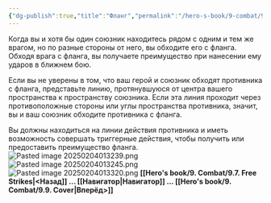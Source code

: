 ```yaml
---
{"dg-publish":true,"title":"Фланг","permalink":"/hero-s-book/9-combat/9-8-flanking/","dgPassFrontmatter":true}
---
```


Когда вы и хотя бы один союзник находитесь рядом с одним и тем же врагом, но по разные стороны от него, вы обходите его с фланга. Обходя врага с фланга, вы получаете преимущество при нанесении ему ударов в ближнем бою.

Если вы не уверены в том, что ваш герой и союзник обходят противника с фланга, представьте линию, протянувшуюся от центра вашего пространства к пространству союзника. Если эта линия проходит через противоположные стороны или углы пространства противника, значит, вы и ваш союзник обходите противника с фланга.

Вы должны находиться на линии действия противника и иметь возможность совершать триггерные действия, чтобы получить или предоставить преимущество фланга.
![Pasted image 20250204013239.png](/img/user/z_Media/Pasted%20image%2020250204013239.png)
![Pasted image 20250204013245.png](/img/user/z_Media/Pasted%20image%2020250204013245.png)
![Pasted image 20250204013320.png](/img/user/z_Media/Pasted%20image%2020250204013320.png)
**[[Hero's book/9. Combat/9.7. Free Strikes\|<Назад]] ... [[Навигатор\|Навигатор]] ... [[Hero's book/9. Combat/9.9. Cover\|Вперёд>]]**